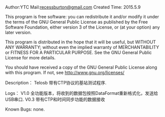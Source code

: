 Author:YTC 
Mail:recessburton@gmail.com
Created Time: 2015.5.9

This program is free software: you can redistribute it and/or modify
it under the terms of the GNU General Public License as published by
the Free Software Foundation, either version 3 of the License, or
(at your option) any later version.

This program is distributed in the hope that it will be useful,
but WITHOUT ANY WARRANTY; without even the implied warranty of
MERCHANTABILITY or FITNESS FOR A PARTICULAR PURPOSE.  See the
GNU General Public License for more details.

You should have received a copy of the GNU General Public License
along with this program.  If not, see <http://www.gnu.org/licenses/>

Description：
	Telosb 带有CTP协议的基站测试程序.
	
Logs：
	V1.0 全功能版本，将收到的数据包按照DataFormat重新格式化，发送给USB串口.
	V0.3 带有CTP和时间同步功能的数据接收
	
Known Bugs: 
		none.

